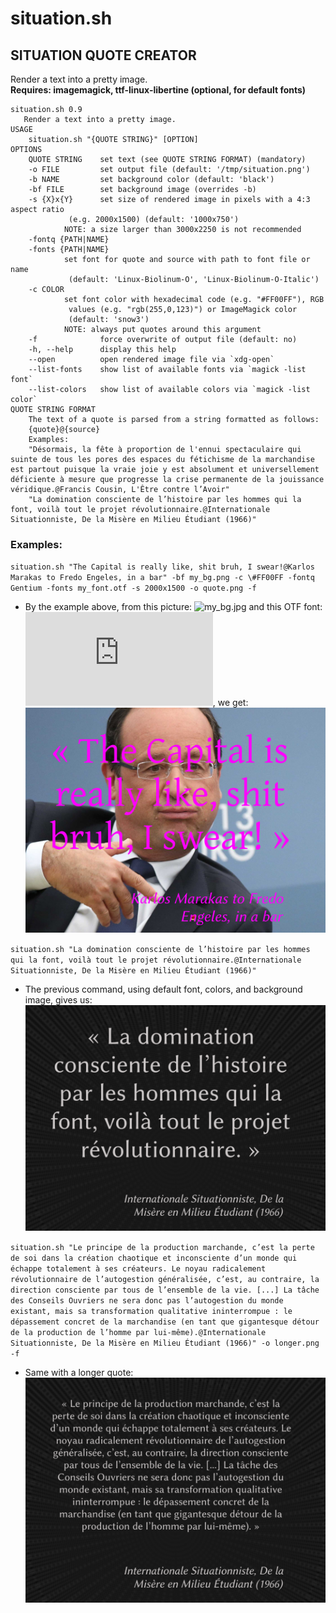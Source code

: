 # situation.sh
## SITUATION QUOTE CREATOR

Render a text into a pretty image.  
**Requires: imagemagick, ttf-linux-libertine (optional, for default fonts)**

	situation.sh 0.9
	   Render a text into a pretty image.
	USAGE
	    situation.sh "{QUOTE STRING}" [OPTION]
	OPTIONS
	    QUOTE STRING    set text (see QUOTE STRING FORMAT) (mandatory)
	    -o FILE         set output file (default: '/tmp/situation.png')
	    -b NAME         set background color (default: 'black')
	    -bf FILE        set background image (overrides -b)
	    -s {X}x{Y}      set size of rendered image in pixels with a 4:3 aspect ratio 
			     (e.g. 2000x1500) (default: '1000x750')
			    NOTE: a size larger than 3000x2250 is not recommended
	    -fontq {PATH|NAME} 
	    -fonts {PATH|NAME}
			    set font for quote and source with path to font file or name
			     (default: 'Linux-Biolinum-O', 'Linux-Biolinum-O-Italic')
	    -c COLOR
			    set font color with hexadecimal code (e.g. "#FF00FF"), RGB
			     values (e.g. "rgb(255,0,123)") or ImageMagick color
			     (default: 'snow3')
			    NOTE: always put quotes around this argument
	    -f              force overwrite of output file (default: no)
	    -h, --help      display this help
	    --open          open rendered image file via `xdg-open`
	    --list-fonts    show list of available fonts via `magick -list font`
	    --list-colors   show list of available colors via `magick -list color`
	QUOTE STRING FORMAT
	    The text of a quote is parsed from a string formatted as follows:
		{quote}@{source}
	    Examples:
		"Désormais, la fête à proportion de l'ennui spectaculaire qui suinte de tous les pores des espaces du fétichisme de la marchandise est partout puisque la vraie joie y est absolument et universellement déficiente à mesure que progresse la crise permanente de la jouissance véridique.@Francis Cousin, L'Être contre l’Avoir"
		"La domination consciente de l’histoire par les hommes qui la font, voilà tout le projet révolutionnaire.@Internationale Situationniste, De la Misère en Milieu Étudiant (1966)"

### Examples:

 `situation.sh "The Capital is really like, shit bruh, I swear!@Karlos Marakas to Fredo Engeles, in a bar" -bf my_bg.png -c \#FF00FF -fontq Gentium -fonts my_font.otf -s 2000x1500 -o quote.png -f`
 
 * By the example above, from this picture: ![my_bg.jpg](http://www.goldenmoustache.com/wp-content/uploads/2016/06/Hollande-Rap.jpg) 
 and this OTF font: ![direct link](https://github.com/ResponSySS/situation/raw/master/Test/LinuxBiolinumOItalic.otf), we get:
 ![quote.png](https://github.com/ResponSySS/situation/raw/master/Test/quote.png)

`situation.sh "La domination consciente de l’histoire par les hommes qui la font, voilà tout le projet révolutionnaire.@Internationale Situationniste, De la Misère en Milieu Étudiant (1966)"`

* The previous command, using default font, colors, and background image, gives us: ![situation-render.png](https://github.com/ResponSySS/situation/raw/master/Test/situation-render.png)

`situation.sh "Le principe de la production marchande, c’est la perte de soi dans la création chaotique et inconsciente d’un monde qui échappe totalement à ses créateurs. Le noyau radicalement révolutionnaire de l’autogestion généralisée, c’est, au contraire, la direction consciente par tous de l’ensemble de la vie. [...] La tâche des Conseils Ouvriers ne sera donc pas l’autogestion du monde existant, mais sa transformation qualitative ininterrompue : le dépassement concret de la marchandise (en tant que gigantesque détour de la production de l’homme par lui-même).@Internationale Situationniste, De la Misère en Milieu Étudiant (1966)" -o longer.png -f`

* Same with a longer quote: ![longer.png](https://github.com/ResponSySS/situation/raw/master/Test/longer.png)

